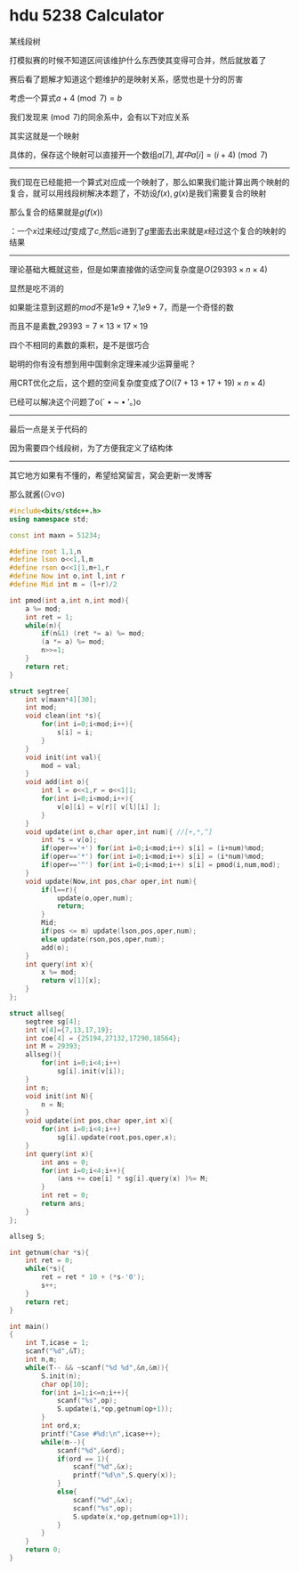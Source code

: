 # hdu 5238 Calculator

某线段树

打模拟赛的时候不知道区间该维护什么东西使其变得可合并，然后就放着了

赛后看了题解才知道这个题维护的是映射关系，感觉也是十分的厉害



考虑一个算式$a  + 4 \pmod{7} = b$

我们发现来$\pmod{7}$的同余系中，会有以下对应关系



其实这就是一个映射

具体的，保存这个映射可以直接开一个数组$a[7],其中a[i] = (i+4)  \pmod{7}$



-----

我们现在已经能把一个算式对应成一个映射了，那么如果我们能计算出两个映射的复合，就可以用线段树解决本题了，不妨设$f(x),g(x)$是我们需要复合的映射

那么复合的结果就是$g(f(x))$

：一个$x$过来经过$f$变成了$c$,然后$c$进到了$g$里面去出来就是$x$经过这个复合的映射的结果

------

理论基础大概就这些，但是如果直接做的话空间复杂度是$O(29393\times n\times 4)$

显然是吃不消的

如果能注意到这题的$mod$不是$1e9+7$,$1e9+7$，而是一个奇怪的数

而且不是素数,$29393 =7 \times 13 \times 17 \times 19$

四个不相同的素数的乘积，是不是很巧合

聪明的你有没有想到用中国剩余定理来减少运算量呢？

用CRT优化之后，这个题的空间复杂度变成了$O((7+13+17+19)\times n\times 4)$

已经可以解决这个问题了o(` • ~ • ′。)o 

------

最后一点是关于代码的

因为需要四个线段树，为了方便我定义了结构体

-----

其它地方如果有不懂的，希望给窝留言，窝会更新一发博客



那么就酱(⊙v⊙)

```cpp
#include<bits/stdc++.h>
using namespace std;

const int maxn = 51234;

#define root 1,1,n
#define lson o<<1,l,m
#define rson o<<1|1,m+1,r
#define Now int o,int l,int r
#define Mid int m = (l+r)/2

int pmod(int a,int n,int mod){
    a %= mod;
    int ret = 1;
    while(n){
        if(n&1) (ret *= a) %= mod;
        (a *= a) %= mod;
        n>>=1;
    }
    return ret;
}

struct segtree{
    int v[maxn*4][30];
    int mod;
    void clean(int *s){
        for(int i=0;i<mod;i++){
            s[i] = i;
        }
    }
    void init(int val){
        mod = val;
    }
    void add(int o){
        int l = o<<1,r = o<<1|1;
        for(int i=0;i<mod;i++){
            v[o][i] = v[r][ v[l][i] ];
        }
    }
    void update(int o,char oper,int num){ //[+,*,^]
        int *s = v[o];
        if(oper=='+') for(int i=0;i<mod;i++) s[i] = (i+num)%mod;
        if(oper=='*') for(int i=0;i<mod;i++) s[i] = (i*num)%mod;
        if(oper=='^') for(int i=0;i<mod;i++) s[i] = pmod(i,num,mod);
    }
    void update(Now,int pos,char oper,int num){
        if(l==r){
            update(o,oper,num);
            return;
        }
        Mid;
        if(pos <= m) update(lson,pos,oper,num);
        else update(rson,pos,oper,num);
        add(o);
    }
    int query(int x){
        x %= mod;
        return v[1][x];
    }
};

struct allseg{
    segtree sg[4];
    int v[4]={7,13,17,19};
    int coe[4] = {25194,27132,17290,18564};
    int M = 29393;
    allseg(){
        for(int i=0;i<4;i++)
            sg[i].init(v[i]);
    }
    int n;
    void init(int N){
        n = N;
    }
    void update(int pos,char oper,int x){
        for(int i=0;i<4;i++)
            sg[i].update(root,pos,oper,x);
    }
    int query(int x){
        int ans = 0;
        for(int i=0;i<4;i++){
            (ans += coe[i] * sg[i].query(x) )%= M;
        }
        int ret = 0;
        return ans;
    }
};

allseg S;

int getnum(char *s){
    int ret = 0;
    while(*s){
        ret = ret * 10 + (*s-'0');
        s++;
    }
    return ret;
}

int main()
{
    int T,icase = 1;
    scanf("%d",&T);
    int n,m;
    while(T-- && ~scanf("%d %d",&n,&m)){
        S.init(n);
        char op[10];
        for(int i=1;i<=n;i++){
            scanf("%s",op);
            S.update(i,*op,getnum(op+1));
        }
        int ord,x;
        printf("Case #%d:\n",icase++);
        while(m--){
            scanf("%d",&ord);
            if(ord == 1){
                scanf("%d",&x);
                printf("%d\n",S.query(x));
            }
            else{
                scanf("%d",&x);
                scanf("%s",op);
                S.update(x,*op,getnum(op+1));
            }
        }
    }
    return 0;
}
```

